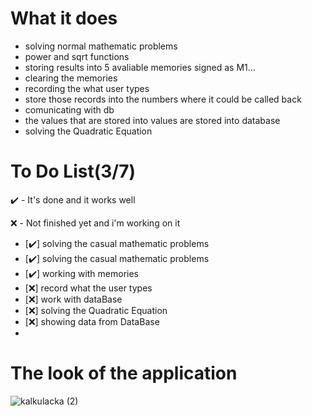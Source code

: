 # What it does

- solving normal mathematic problems
- power and sqrt functions 
- storing results into 5 avaliable memories signed as M1...
- clearing the memories
- recording the what user types
- store those records into the numbers where it could be called back
- comunicating with db
- the values that are stored into values are stored into database
- solving the Quadratic Equation

# To Do List(3/7)

✔️ - It's done and it works well

❌ - Not finished yet and i'm working on it

- [✔️] solving the casual mathematic problems
- [✔️] solving the casual mathematic problems
- [✔️] working with memories
- [❌] record what the user types
- [❌] work with dataBase
- [❌] solving the Quadratic Equation
- [❌] showing data from DataBase
- 
# The look of the application

![kalkulacka (2)](https://user-images.githubusercontent.com/66387359/142195059-89333867-6ecf-465a-9ffe-53f4d08de116.png)





